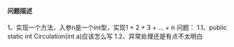 #### 问题描述

1、实现一个方法，入参n是一个int型，实现1 + 2 + 3 + ... + n
问题：
1.1、public static int Circulation(int a)应该怎么写
1.2、异常处理还是有点不太明白
